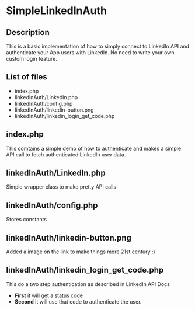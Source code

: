 SimpleLinkedInAuth
==================

Description
--------------
This is a basic implementation of how to simply connect to LinkedIn API and authenticate your App users with LinkedIn. No need to write your own custom login feature. 

List of files
--------------
- index.php
- linkedInAuth/LinkedIn.php
- linkedInAuth/config.php
- linkedInAuth/linkedin-button.png
- linkedInAuth/linkedin_login_get_code.php


index.php
--------------
This comtains a simple demo of how to authenticate and makes a simple API call to fetch authenticated LinkedIn user data.

linkedInAuth/LinkedIn.php
--------------
Simple wrapper class to make pretty API calls


linkedInAuth/config.php
--------------
Stores constants


linkedInAuth/linkedin-button.png
--------------
Added a image on the link to make things more 21st century :)

linkedInAuth/linkedin_login_get_code.php
--------------
This do a two step authentication as described in LinkedIn API Docs
-  **First** it will get a status code
-  **Second** it will use that code to authenticate the user.
  
  
